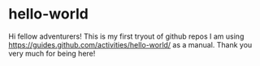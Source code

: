 # hello-world
Hi fellow adventurers!
This is my first tryout of github repos
I am using https://guides.github.com/activities/hello-world/ as a manual.
Thank you very much for being here! 
